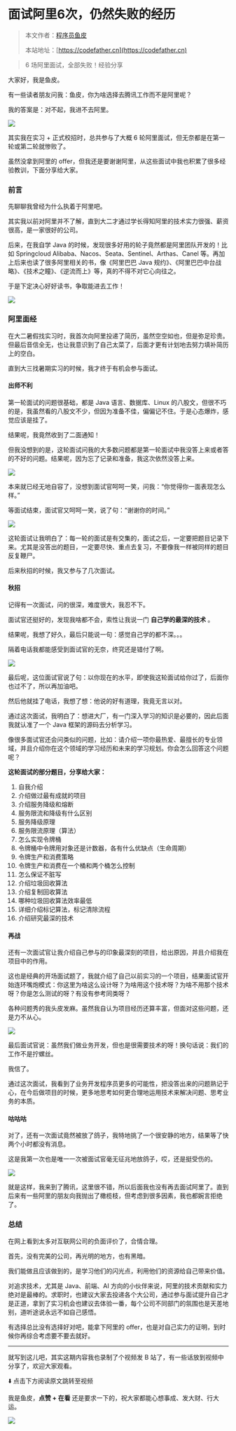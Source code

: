 # 面试阿里6次，仍然失败的经历

> 本文作者：[程序员鱼皮](https://yuyuanweb.feishu.cn/wiki/Abldw5WkjidySxkKxU2cQdAtnah)
>
> 本站地址：[https://codefather.cn](https://codefather.cn)

> 6 场阿里面试，全部失败！经验分享

大家好，我是鱼皮。

有一些读者朋友问我：鱼皮，你为啥选择去腾讯工作而不是阿里呢？

我的答案是：对不起，我进不去阿里。

![](https://pic.yupi.icu/5563/202311021956028.png)

其实我在实习 + 正式校招时，总共参与了大概 6 轮阿里面试，但无奈都是在第一轮或第二轮就惨败了。

虽然没拿到阿里的 offer，但我还是要谢谢阿里，从这些面试中我也积累了很多经验教训，下面分享给大家。

### 前言

先聊聊我曾经为什么执着于阿里吧。

其实我以前对阿里并不了解，直到大二才通过学长得知阿里的技术实力很强、薪资很高，是一家很好的公司。

后来，在我自学 Java 的时候，发现很多好用的轮子竟然都是阿里团队开发的！比如 Springcloud Alibaba、Nacos、Seata、Sentinel、Arthas、Canel 等。再加上后来也读了很多阿里相关的书，像《阿里巴巴 Java 规约》、《阿里巴巴中台战略》、《技术之瞳》、《逆流而上》等，真的不得不对它心向往之。

于是下定决心好好读书，争取能进去工作！

![](https://pic.yupi.icu/5563/202311021956947.png)

### 阿里面经

在大二暑假找实习时，我首次向阿里投递了简历，虽然空空如也，但是弥足珍贵。但最后音信全无，也让我意识到了自己太菜了，后面才更有计划地去努力填补简历上的空白。

直到大三找暑期实习的时候，我才终于有机会参与面试。

#### 出师不利

第一轮面试的问题很基础，都是 Java 语言、数据库、Linux 的八股文，但很不巧的是，我虽然看的八股文不少，但因为准备不佳，偏偏记不住。于是心态爆炸，感觉应该是挂了。

结果呢，我竟然收到了二面通知！

但我没想到的是，这轮面试问我的大多数问题都是第一轮面试中我没答上来或者答的不好的问题。结果呢，因为忘了记录和准备，我这次依然没答上来。

![](https://pic.yupi.icu/5563/202311021956010.png)

本来就已经无地自容了，没想到面试官呵呵一笑，问我：“你觉得你一面表现怎么样。”

等面试结束，面试官又呵呵一笑，说了句：“谢谢你的时间。”

![](https://pic.yupi.icu/5563/202311021956998.png)

这轮面试让我明白了：每一轮的面试是有交集的，面试之后，一定要把题目记录下来。尤其是没答出的题目，一定要尽快、重点去复习，不要像我一样被同样的题目反复鞭尸。

后来秋招的时候，我又参与了几次面试。

#### 秋招

记得有一次面试，问的很深，难度很大，我忍不下。

面试官还挺好的，发现我啥都不会，索性让我说一门 **自己学的最深的技术** 。

结果呢，我想了好久，最后只能说一句：感觉自己学的都不深。。。

隔着电话我都能感受到面试官的无奈，终究还是错付了啊。

![](https://pic.yupi.icu/5563/202311021956020.png)

最后呢，这位面试官说了句：以你现在的水平，即使我这轮面试给你过了，后面你也过不了，所以再加油吧。

然后他就挂了电话，我想了想：他说的好有道理，我竟无言以对。

通过这次面试，我明白了：想进大厂，有一门深入学习的知识是必要的，因此后面我就认准了一个 Java 框架的源码去分析学习。

像很多面试官还会问类似的问题，比如：请介绍一项你最热爱、最擅长的专业领域，并且介绍你在这个领域的学习经历和未来的学习规划。你会怎么回答这个问题呢？

**这轮面试的部分题目，分享给大家：**

1. 自我介绍
2. 介绍做过最有成就的项目
3. 介绍服务降级和熔断
4. 服务限流和降级有什么区别
5. 服务降级原理
6. 服务限流原理（算法）
7. 怎么实现令牌桶
8. 令牌桶中令牌用对象还是计数器，各有什么优缺点（生命周期）
9. 令牌生产和消费策略
10. 令牌生产和消费在一个桶和两个桶怎么控制
11. 怎么保证不脏写
12. 介绍垃圾回收算法
13. 介绍复制回收算法
14. 哪种垃圾回收算法效率最低
15. 详细介绍标记算法，标记清除流程
16. 介绍研究最深的技术

#### 再战

还有一次面试官让我介绍自己参与的印象最深刻的项目，给出原因，并且介绍我在项目中的作用。

这也是经典的开场面试题了，我就介绍了自己以前实习的一个项目，结果面试官开始连环嘴炮模式：你这里为啥这么设计呀？为啥用这个技术呀？为啥不用那个技术呀？你是怎么测试的呀？有没有参考同类呀？

各种问题秀的我头皮发麻。虽然我自认为项目经历还算丰富，但面对这些问题，还是力不从心。

![](https://pic.yupi.icu/5563/202311021956034.png)

最后面试官说：虽然我们做业务开发，但也是很需要技术的呀！换句话说：我们的工作不是拧螺丝。

我信了。

通过这次面试，我看到了业务开发程序员更多的可能性，把没答出来的问题熟记于心，在今后做项目的时候，更多地思考如何更合理地运用技术来解决问题、思考业务的本质。

#### 咕咕咕

对了，还有一次面试竟然被放了鸽子，我特地挑了一个很安静的地方，结果等了快两个小时都没有消息。

这是我第一次也是唯一一次被面试官毫无征兆地放鸽子，哎，还是挺受伤的。

![](https://pic.yupi.icu/5563/202311021956341.png)

就是这样，我来到了腾讯，这里很不错，所以后面我也没有再去面试阿里了。直到后来有一些阿里的朋友向我抛出了橄榄枝，但考虑到很多因素，我也都婉言拒绝了。

### 总结

在网上看到太多对互联网公司的负面评价了，合情合理。

首先，没有完美的公司，再光明的地方，也有黑暗。

我们能做且应该做到的，是学习他们的闪光点，利用他们的资源给自己带来价值。

对追求技术，尤其是 Java、前端、AI 方向的小伙伴来说，阿里的技术贡献和实力绝对是最棒的。求职时，也建议大家去投递各个大公司，通过参与面试提升自己才是正道，拿到了实习机会也建议去体验一番，每个公司不同部门的氛围也是天差地别，道听途说永远不如自己感悟。

有选择总比没有选择好对吧，能拿下阿里的 offer，也是对自己实力的证明，到时候你再综合考虑要不要去就好。



------


就写到这儿吧，其实这期内容我也录制了个视频发 B 站了，有一些话放到视频中分享了，欢迎大家观看。

⬇️ 点击下方阅读原文跳转至视频

我是鱼皮，**点赞 + 在看** 还是要求一下的，祝大家都能心想事成、发大财、行大运。

![](https://pic.yupi.icu/5563/202311021956405.png)